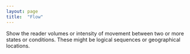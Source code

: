 ```yaml
---
layout: page
title:  "Flow"
---
```

Show the reader volumes or intensity of movement between two or more states or conditions. These might be logical sequences or geographical locations.
